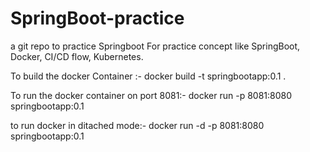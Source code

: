 # SpringBoot-practice
a git repo to practice Springboot
For practice concept like SpringBoot, Docker, CI/CD flow, Kubernetes.

To build the docker Container :- docker build -t springbootapp:0.1 .

To run the docker container on port 8081:- docker run -p 8081:8080 springbootapp:0.1

to run docker in ditached mode:- docker run -d -p 8081:8080 springbootapp:0.1

